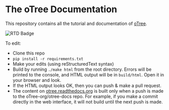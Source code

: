 # The oTree Documentation

This repository contains all the tutorial and documentation of
[oTree](http://otree.org).

![RTD Badge](https://readthedocs.org/projects/otree/badge/?version=latest)

To edit:

-   Clone this repo
-   `pip install -r requirements.txt`
-   Make your edits (using reStructuredText syntax)
-   Build by running ``./make html`` from the root directory.
    Errors will be printed to the console, and HTML output will be in
    `build/html`. Open it in your browser and look.
-   If the HTML output looks OK, then you can push & make a pull request.
-   The content on [otree.readthedocs.org](http://otree.readthedocs.io/en/latest/index.html)
    is built only when a push is made to the oTree-org/otree-docs repo.
    For example, if you make a commit directly in the web interface,
    it will not build until the next push is made.